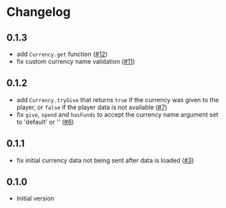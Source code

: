 # Changelog

## 0.1.3

- add `Currency.get` function ([#12](https://github.com/seaofvoices/crosswalk-currency/pull/12))
- fix custom currency name validation ([#11](https://github.com/seaofvoices/crosswalk-currency/pull/11))

## 0.1.2

- add `Currency.tryGive` that returns `true` if the currency was given to the player, or `false` if the player data is not available ([#7](https://github.com/seaofvoices/crosswalk-currency/pull/7))
- fix `give`, `spend` and `hasFunds` to accept the currency name argument set to 'default' or '' ([#6](https://github.com/seaofvoices/crosswalk-currency/pull/6))

## 0.1.1

- fix initial currency data not being sent after data is loaded ([#3](https://github.com/seaofvoices/crosswalk-currency/pull/3))

## 0.1.0

- Initial version
